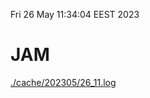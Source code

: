 Fri 26 May 11:34:04 EEST 2023
# JAM
<a href='./cache/202305/26_11.log'>./cache/202305/26_11.log</a>
